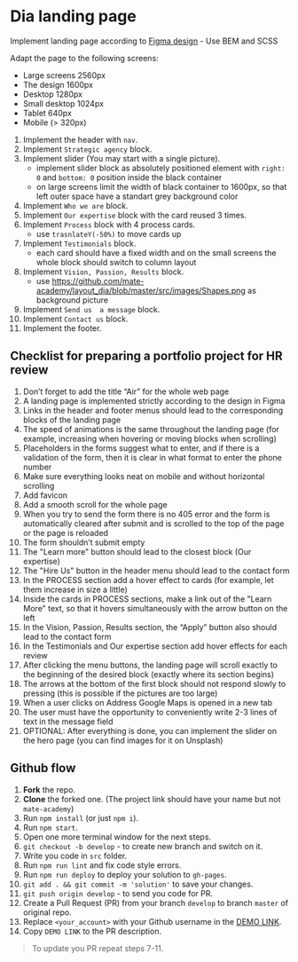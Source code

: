 # Dia landing page

Implement landing page according to [Figma design](<https://www.figma.com/file/7qwsWggv9BAxMi2VPhBuPr/Air-(formerly-Dia)?node-id=9138%3A35>) - Use BEM and SCSS

Adapt the page to the following screens:

- Large screens 2560px
- The design 1600px
- Desktop 1280px
- Small desktop 1024px
- Tablet 640px
- Mobile (> 320px)

1. Implement the header with `nav`.
1. Implement `Strategic agency` block.
1. Implement slider (You may start with a single picture).
   - implement slider block as absolutely positioned element with `right: 0` and `bottom: 0` position inside the black container
   - on large screens limit the width of black container to 1600px, so that left outer space have a standart grey background color
1. Implement `Who we are` block.
1. Implement `Our expertise` block with the card reused 3 times.
1. Implement `Process` block with 4 process cards.
   - use `trasnlateY(-50%)` to move cards up
1. Implement `Testimonials` block.
   - each card should have a fixed width and on the small screens the whole block should switch to column layout
1. Implement `Vision, Passion, Results` block.
   - use https://github.com/mate-academy/layout_dia/blob/master/src/images/Shapes.png as background picture
1. Implement `Send us  a message` block.
1. Implement `Contact us` block.
1. Implement the footer.

## Checklist for preparing a portfolio project for HR review

1. Don’t forget to add the title “Air” for the whole web page
2. A landing page is implemented strictly according to the design in Figma
3. Links in the header and footer menus should lead to the corresponding blocks of the landing page
4. The speed of animations is the same throughout the landing page (for example, increasing when hovering or moving blocks when scrolling)
5. Placeholders in the forms suggest what to enter, and if there is a validation of the form, then it is clear in what format to enter the phone number
6. Make sure everything looks neat on mobile and without horizontal scrolling
7. Add favicon
8. Add a smooth scroll for the whole page
9. When you try to send the form there is no 405 error and the form is automatically cleared after submit and is scrolled to the top of the page or the page is reloaded
10. The form shouldn’t submit empty
11. The "Learn more" button should lead to the closest block (Our expertise)
12. The "Hire Us" button in the header menu should lead to the contact form
13. In the PROCESS section add a hover effect to cards (for example, let them increase in size a little)
14. Inside the cards in PROCESS sections, make a link out of the "Learn More" text, so that it hovers simultaneously with the arrow button on the left
15. In the Vision, Passion, Results section, the “Apply” button also should lead to the contact form
16. In the Testimonials and Our expertise section add hover effects for each review
17. After clicking the menu buttons, the landing page will scroll exactly to the beginning of the desired block (exactly where its section begins)
18. The arrows at the bottom of the first block should not respond slowly to pressing (this is possible if the pictures are too large)
19. When a user clicks on Address Google Maps is opened in a new tab
20. The user must have the opportunity to conveniently write 2-3 lines of text in the message field
21. OPTIONAL: After everything is done, you can implement the slider on the hero page (you can find images for it on Unsplash)

## Github flow

1. **Fork** the repo.
2. **Clone** the forked one. (The project link should have your name but not `mate-academy`)
3. Run `npm install` (or just `npm i`).
4. Run `npm start`.
5. Open one more terminal window for the next steps.
6. `git checkout -b develop` - to create new branch and switch on it.
7. Write you code in `src` folder.
8. Run `npm run lint` and fix code style errors.
9. Run `npm run deploy` to deploy your solution to `gh-pages`.
10. `git add . && git commit -m 'solution'` to save your changes.
11. `git push origin develop` - to send you code for PR.
12. Create a Pull Request (PR) from your branch `develop` to branch `master` of original repo.
13. Replace `<your_account>` with your Github username in the
    [DEMO LINK](https://Mykolyan.github.io/layout_dia/).
14. Copy `DEMO LINK` to the PR description.

> To update you PR repeat steps 7-11.
